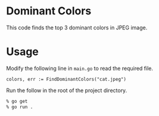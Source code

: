 # Dominant Colors

This code finds the top 3 dominant colors in JPEG image.

# Usage

Modify the following line in `main.go` to read the required file.

``` golang
colors, err := FindDominantColors("cat.jpeg")
```

Run the follow in the root of the project directory.

``` zsh
% go get
% go run .
```